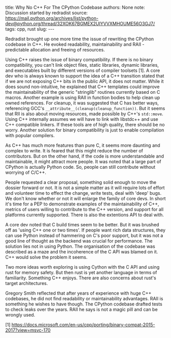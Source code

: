 title: Why No C++ For The CPython Codebase
authors: None
note: Discussion started by redradist
source: https://mail.python.org/archives/list/python-dev@python.org/thread/32XOK67BGMEX2UIYVVXMHOUME56O3GJ7/
tags: cpp, rust
slug: ---



Redradist brought up one more time the issue of rewriting the CPython codebase in C++. He evoked readability, maintainability and RAII - predictable allocation and freeing of resources. 

Using C++ raises the issue of binary compatibility. If there is no binary compatibility, you can't link object files, static libraries, dynamic libraries, and executables built by different versions of compiler toolsets [1]. A core dev who is always known to support the idea of a C++ transition stated that if we are not exposing C++ bits in the public API, it does not matter. While it does sound non-intuitive, he explained that C++ templates could improve the maintainability of the generic "stringlib" routines currently based on C macros. Another example is using RAII in function bodies to help clean up owned references. For cleanup, it was suggested that C has better ways, referencing GCC's `__attribute__(cleanup(cleanup_function))`. But it seems that RII is also about moving resources, made possible by  C++'s `std::move`. Using C++ internally assumes we will have to link with libstdc++ and use C++ compatible linkers. If these tools are of high quality, there should be no worry. Another solution for binary compatibility is just to enable compilation with popular compilers.

As C++ has much more features than pure C, it seems more daunting and complex to write. It is feared that this might reduce the number of contributors. But on the other hand, if the code is more understandable and maintainable, it might attract more people. It was noted that a large part of CPython is actually Python code. So, people can still contribute without worrying of C/C++.

People requested a clear proposal, something solid enough to move the dossier forward or not. It is not a simple matter as it will require lots of effort and volunteer time to effect the change, write tests, deal with 'deep' bugs. We don't know whether or not it will enlarge the family of core devs. In short it's time for a PEP to demonstrate examples of the maintainability of C++, metrics of users willing to contribute to the C++ version, and support for all platforms currently supported. There is also the extentions API to deal with.

A core dev noted that C build times seem to be better. But it was brushed off as 'using C++ one or two times'. If people want rich data structures, they can use Python instead of hammering on C's poor support, but it was not a good line of thought as the backend was crucial for performance. The solution lies not in using Python. The organisation of the codebase was described as a maze and the incoherence of the C API was blamed on it. C++ would solve the problem it seems. 

Two more ideas worth exploring is using Cython with the C API and using rust for memory safety. But then rust is yet another language in terms of familiarity. Something C++ enjoys.  There are also concerns about rust's target architectures. 

Gregory Smith reflected that after years of experience with huge C++ codebases, he did not find readability or maintainability advantages. RAII is something he wishes to have though. The CPython codebase drafted tests to check leaks over the years. RAII he says is not a magic pill and can be wrongly used.




[1] https://docs.microsoft.com/en-us/cpp/porting/binary-compat-2015-2017?view=msvc-170